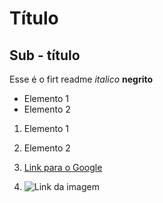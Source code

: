 # Título

## Sub - título

Esse é o firt readme
*italico*
**negrito**

- Elemento 1
- Elemento 2

1) Elemento 1
2) Elemento 2


1) [Link para o Google](https://www.google.com)
2) ![Link da imagem](https://www.google.com/imgres?q=ciencia%20de%20dados&imgurl=https%3A%2F%2Fjornal.usp.br%2Fwp-content%2Fuploads%2F2020%2F06%2F20200625_00_ciencia_de_dados.jpg&imgrefurl=https%3A%2F%2Fjornal.usp.br%2Funiversidade%2Fpesquisadores-apresentam-aplicacoes-da-ciencia-de-dados-em-evento-na-usp%2F&docid=rOpbZS5mVzqP0M&tbnid=tpML2zcHudMynM&vet=12ahUKEwjHgMH6_quHAxWAIbkGHYXmAZoQM3oECGEQAA..i&w=800&h=420&hcb=2&ved=2ahUKEwjHgMH6_quHAxWAIbkGHYXmAZoQM3oECGEQAA)